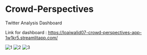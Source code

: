 # Crowd-Perspectives
Twitter Analysis Dashboard

Link for dashboard : https://loaiwalid07-crowd-perspectives-app-1w1kr5.streamlitapp.com/

![1](https://user-images.githubusercontent.com/57464575/175604495-19856fa8-fc72-417a-9d08-c9d48a61f29c.PNG)
![2](https://user-images.githubusercontent.com/57464575/175604505-7c3fefda-089e-4501-99a0-5fc423efc1d0.PNG)
![3](https://user-images.githubusercontent.com/57464575/175604512-2d6e5e7c-4e1c-444f-a195-e75893baf674.PNG)
